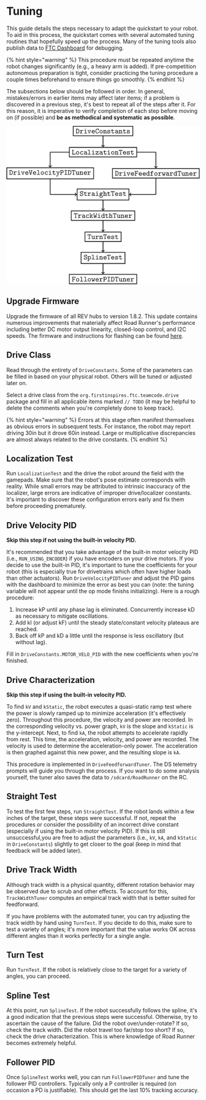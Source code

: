 # Tuning

This guide details the steps necessary to adapt the quickstart to your robot. To aid in this process, the quickstart comes with several automated tuning routines that hopefully speed up the process. Many of the tuning tools also publish data to [FTC Dashboard](https://github.com/acmerobotics/ftc-dashboard) for debugging.

{% hint style="warning" %}
This procedure must be repeated anytime the robot changes significantly \(e.g., a heavy arm is added\). If pre-competition autonomous preparation is tight, consider practicing the tuning procedure a couple times beforehand to ensure things go smoothly.
{% endhint %}

The subsections below should be followed in order. In general, mistakes/errors in earlier items may affect later items; if a problem is discovered in a previous step, it's best to repeat all of the steps after it. For this reason, it is imperative to verify completion of each step before moving on \(if possible\) and **be as methodical and systematic as possible**.

![Flowchart of the principal steps of the tuning process. If using the built-in motor velocity PID, complete the left branch. Otherwise, complete the right branch.](../.gitbook/assets/quickstartflowchart.png)

## Upgrade Firmware

Upgrade the firmware of all REV hubs to version 1.8.2. This update contains numerous improvements that materially affect Road Runner's performance including better DC motor output linearity, closed-loop control, and I2C speeds. The firmware and instructions for flashing can be found [here](http://www.revrobotics.com/software/#ExpansionHubFirmware).

## Drive Class

Read through the entirety of `DriveConstants`. Some of the parameters can be filled in based on your physical robot. Others will be tuned or adjusted later on.

Select a drive class from the `org.firstinspires.ftc.teamcode.drive` package and fill in all applicable items marked `// TODO` \(it may be helpful to delete the comments when you're completely done to keep track\).

{% hint style="warning" %}
Errors at this stage often manifest themselves as obvious errors in subsequent tests. For instance, the robot may report driving 30in but it drove 60in instead. Large or multiplicative discrepancies are almost always related to the drive constants.
{% endhint %}

## Localization Test

Run `LocalizationTest` and the drive the robot around the field with the gamepads. Make sure that the robot's pose estimate corresponds with reality. While small errors may be attributed to intrinsic inaccuracy of the localizer, large errors are indicative of improper drive/localizer constants. It's important to discover these configuration errors early and fix them before proceeding prematurely.

## Drive Velocity PID

**Skip this step if not using the built-in velocity PID.**

It's recommended that you take advantage of the built-in motor velocity PID \(i.e., `RUN_USING_ENCODER`\) if you have encoders on your drive motors. If you decide to use the built-in PID, it's important to tune the coefficients for your robot \(this is especially true for drivetrains which often have higher loads than other actuators\). Run `DriveVelocityPIDTuner` and adjust the PID gains with the dashboard to minimize the error as best you can (note: the tuning variable will not appear until the op mode finishs initializing). Here is a rough procedure:

1. Increase kP until any phase lag is eliminated. Concurrently increase kD as necessary to mitigate oscillations.
1. Add kI (or adjust kF) until the steady state/constant velocity plateaus are reached.
1. Back off kP and kD a little until the response is less oscillatory (but without lag).

Fill in `DriveConstants.MOTOR_VELO_PID` with the new coefficients when you're finished.

## Drive Characterization

**Skip this step if using the built-in velocity PID.**

To find `kV` and `kStatic`, the robot executes a quasi-static ramp test where the power is slowly ramped up to minimize acceleration \(it's effectively zero\). Throughout this procedure, the velocity and power are recorded. In the corresponding velocity vs. power graph, `kV` is the slope and `kStatic` is the y-intercept. Next, to find `kA`, the robot attempts to accelerate rapidly from rest. This time, the acceleration, velocity, and power are recorded. The velocity is used to determine the acceleration-only power. The acceleration is then graphed against this new power, and the resulting slope is `kA`.

This procedure is implemented in `DriveFeedforwardTuner`. The DS telemetry prompts will guide you through the process. If you want to do some analysis yourself, the tuner also saves the data to `/sdcard/RoadRunner` on the RC.

## Straight Test

To test the first few steps, run `StraightTest`. If the robot lands within a few inches of the target, these steps were successful. If not, repeat the procedures or consider the possibility of an incorrect drive constant (especially if using the built-in motor velocity PID). If this is still unsuccessful,you are free to adjust the parameters (i.e., `kV`, `kA`, and `kStatic` in `DriveConstants`) slightly to get closer to the goal \(keep in mind that feedback will be added later\).

## Drive Track Width

Although track width is a physical quantity, different rotation behavior may be observed due to scrub and other effects. To account for this, `TrackWidthTuner` computes an empirical track width that is better suited for feedforward.

If you have problems with the automated tuner, you can try adjusting the track width by hand using `TurnTest`. If you decide to do this, make sure to test a variety of angles; it's more important that the value works OK across different angles than it works perfectly for a single angle.

## Turn Test

Run `TurnTest`. If the robot is relatively close to the target for a variety of angles, you can proceed.

## Spline Test

At this point, run `SplineTest`. If the robot successfully follows the spline, it's a good indication that the previous steps were successful. Otherwise, try to ascertain the cause of the failure. Did the robot over/under-rotate? If so, check the track width. Did the robot travel too far/stop too short? If so, check the drive characterization. This is where knowledge of Road Runner becomes extremely helpful.

## Follower PID

Once `SplineTest` works well, you can run `FollowerPIDTuner` and tune the follower PID controllers. Typically only a P controller is required \(on occasion a PD is justifiable\). This should get the last 10% tracking accuracy.

